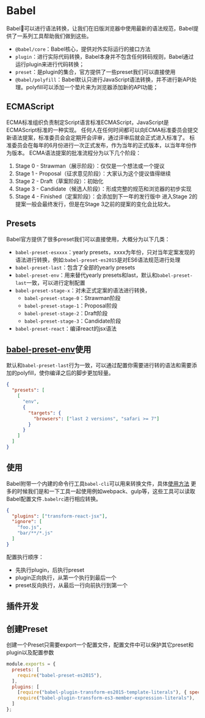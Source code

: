# Babel

Babel可以进行语法转换，让我们在旧版浏览器中使用最新的语法规范，Babel提供了一系列工具帮助我们做到这些。

+ `@babel/core`：Babel核心，提供对外实际运行的接口方法
+ `plugin`：进行实际代码转换，Babel本身并不包含任何转码规则，Babel通过运行plugin来进行代码转换；
+ `preset`：是plugin的集合，官方提供了一些preset我们可以直接使用
+ `@babel/polyfill`：Babel默认只进行JavaScript语法转换，并不进行新API处理。polyfill可以添加一个垫片来为浏览器添加新的API功能；

## ECMAScript

ECMA标准组织负责制定Script语言标准ECMAScript，JavaScript是ECMAScript标准的一种实现。
任何人在任何时间都可以向ECMA标准委员会提交新语法提案，标准委员会会定期开会评审，通过评审后就会正式进入标准了。
标准委员会在每年的6月份进行一次正式发布，作为当年的正式版本，以当年年份作为版本。
ECMA语法提案的批准流程分为以下几个阶段：

1. Stage 0 - Strawman（展示阶段）：仅仅是一个想法或一个提议
2. Stage 1 - Proposal（征求意见阶段）：大家认为这个提议值得继续
3. Stage 2 - Draft（草案阶段）：初始化
4. Stage 3 - Candidate（候选人阶段）：形成完整的规范和浏览器的初步实现
5. Stage 4 - Finished（定案阶段）：会添加到下一年的发行版中
进入Stage 2的提案一般会最终发行，但是在Stage 3之前的提案的变化会比较大。

## Presets

Babel官方提供了很多preset我们可以直接使用，大概分为以下几类：

+ `babel-preset-esxxxx`：yearly presets，xxxx为年份，只对当年定案发现的语法进行转换，例如:`babel-preset-es2015`是对ES6语法规范进行处理
+ `babel-preset-last`：包含了全部的yearly presets
+ `babel-preset-env`：用来替代yearly presets和last，默认和`babel-preset-last`一致，可以进行定制配置
+ `babel-preset-stage-x`：对未正式定案的语法进行转换，
  + `babel-preset-stage-0`：Strawman阶段
  + `babel-preset-stage-1`：Proposal阶段
  + `babel-preset-stage-2`：Draft阶段
  + `babel-preset-stage-3`：Candidate阶段
+ `babel-preset-react`：编译react的jsx语法

## [babel-preset-env](https://babeljs.io/docs/en/babel-preset-env)使用

默认和`babel-preset-last`行为一致，可以通过配置你需要进行转的语法和需要添加的polyfill，使你编译之后的脚步更加轻量。

``` JSON
{
  "presets": [
    [
      "env",
      {
        "targets": {
          "browsers": ["last 2 versions", "safari >= 7"]
        }
      }
    ]
  ]
}
```

## 使用

Babel附带一个内建的命令行工具`babel-cli`可以用来转换文件，具体[使用方法](https://babeljs.io/docs/en/babel-cli)
更多的时候我们是和一下工具一起使用例如webpack、gulp等，这些工具可以读取Babel配置文件`.babelrc`进行相应转换。

``` JSON
{
  "plugins": ["transform-react-jsx"],
  "ignore": [
    "foo.js",
    "bar/**/*.js"
  ]
}
```

配置执行顺序：

+ 先执行plugin，后执行preset
+ plugin正向执行，从第一个执行到最后一个
+ preset反向执行，从最后一行向前执行到第一个

## 插件开发

## 创建Preset

创建一个Preset只需要export一个配置文件，配置文件中可以保护其它preset和plugin以及配置参数

``` JavaScript
module.exports = {
  presets: [
    require("babel-preset-es2015"),
  ],
  plugins: [
    [require("babel-plugin-transform-es2015-template-literals"), { spec: true }],
    require("babel-plugin-transform-es3-member-expression-literals"),
  ]
};
```

